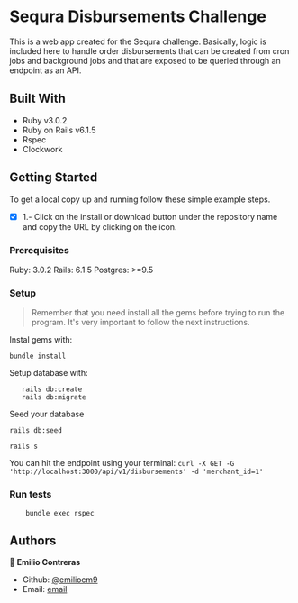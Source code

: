 # Sequra Disbursements Challenge

This is a web app created for the Sequra challenge. Basically, logic is included here to handle order disbursements that can be created from cron jobs and background jobs and that are exposed to be queried through an endpoint as an API.

## Built With

- Ruby v3.0.2
- Ruby on Rails v6.1.5
- Rspec
- Clockwork

## Getting Started

To get a local copy up and running follow these simple example steps.

-[x] 1.- Click on the install or download button under the repository name and copy the URL by clicking on the icon.

### Prerequisites

Ruby: 3.0.2
Rails: 6.1.5
Postgres: >=9.5

### Setup

> Remember that you need install all the gems before trying to run the program. It's very important to follow the next instructions.

Instal gems with:

```
bundle install
```

Setup database with:

```
   rails db:create
   rails db:migrate
```

Seed your database

`rails db:seed`

`rails s`

You can hit the endpoint using your terminal:
`curl -X GET -G 'http://localhost:3000/api/v1/disbursements' -d 'merchant_id=1'`

### Run tests

```
    bundle exec rspec
```

## Authors

👤 **Emilio Contreras**

- Github: [@emiliocm9](https://github.com/emiliocm9)
- Email: [email](emilio.contreras97@gmail.com)
